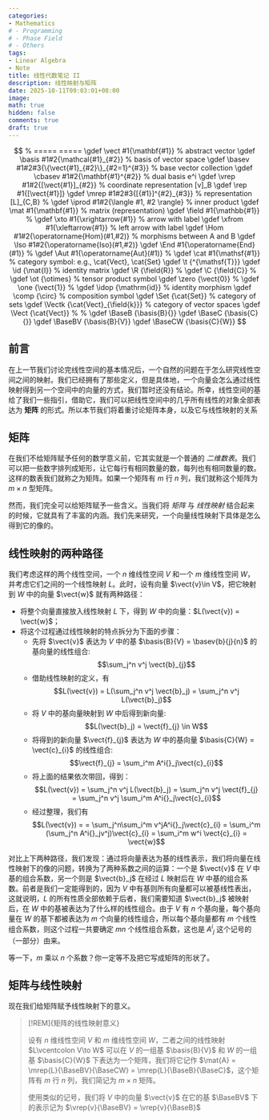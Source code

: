 ```yaml
---
categories:
- Mathematics
# - Programming
# - Phase Field
# - Others
tags:
- Linear Algebra
- Note
title: 线性代数笔记 II
description: 线性映射与矩阵
date: 2025-10-11T09:03:01+08:00
image: 
math: true
hidden: false
comments: true
draft: true
---
```

$$
% =====  =====
\gdef       \vect           #1{\mathbf{#1}}                             % abstract vector
\gdef       \basis          #1#2{\mathcal{#1}_{#2}}                            % basis of vector space
\gdef       \basev          #1#2#3{\{\vect{#1}_{#2}\}_{#2=1}^{#3}}                     % base vector collection
\gdef       \cbasev         #1#2{\mathbf{#1}^{#2}}                      % dual basis e^i
\gdef       \vrep           #1#2{[\vect{#1}]_{#2}}                           % coordinate representation [v]_B
\gdef       \rep            #1{[\vect{#1}]}
\gdef       \mrep           #1#2#3{[{#1}]^{#2}_{#3}}                      % representation [L]_{C,B}
% 
\gdef       \iprod          #1#2{\langle #1, #2 \rangle}                % inner product
\gdef       \mat            #1{\mathbf{#1}}                             % matrix (representation)
\gdef       \field          #1{\mathbb{#1}}                             % 
\gdef       \xto            #1{\xrightarrow{#1}}                        % arrow with label
\gdef       \xfrom          #1{\xleftarrow{#1}}                         % left arrow with label
\gdef       \Hom            #1#2{\operatorname{Hom}(#1,#2)}             % morphisms between A and B
\gdef       \Iso            #1#2{\operatorname{Iso}(#1,#2)}
\gdef       \End            #1{\operatorname{End}(#1)}                  % 
\gdef       \Aut            #1{\operatorname{Aut}(#1)}                  % 
\gdef       \cat            #1{\mathsf{#1}}                             % category symbol: e.g., \cat{Vect}, \cat{Set}
\gdef       \t              {^{\mathsf{T}}}
\gdef       \id             {\mat{I}}                                % identity matrix
\gdef       \R              {\field{R}}                                % 
\gdef       \C              {\field{C}}                                % 
\gdef       \ot             {\otimes}                                   % tensor product symbol
\gdef       \zero           {\vect{0}}                                  % 
\gdef       \one            {\vect{1}}                                  % 
\gdef       \idop           {\mathrm{id}}                               % identity morphism
\gdef       \comp           {\circ}                                     % composition symbol
\gdef       \Set            {\cat{Set}}                                 % category of sets
\gdef       \Vectk          {\cat{Vect}_{\field{k}}}                    % category of vector spaces
\gdef       \Vect           {\cat{Vect}}                                % 
% 
\gdef       \BaseB             {\basis{B}{}}
\gdef       \BaseC             {\basis{C}{}}
\gdef       \BaseBV             {\basis{B}{V}}
\gdef       \BaseCW             {\basis{C}{W}}
$$

## 前言

在上一节我们讨论完线性空间的基本情况后，一个自然的问题在于怎么研究线性空间之间的映射。我们已经拥有了那些定义，但是具体地，一个向量会怎么通过线性映射得到另一个空间中的向量的方式，我们暂时还没有结论。所幸，线性空间的基给了我们一些指引，借助它，我们可以把线性空间中的几乎所有线性的对象全部表达为 **矩阵** 的形式。所以本节我们将着重讨论矩阵本身，以及它与线性映射的关系

## 矩阵

在我们不给矩阵赋予任何的数学意义前，它其实就是一个普通的 *二维数表*。我们可以把一些数字排列成矩形，让它每行有相同数量的数，每列也有相同数量的数。这样的数表我们就称之为矩阵。如果一个矩阵有 $m$ 行 $n$ 列，我们就称这个矩阵为 $m\times n$ 型矩阵。

然而，我们完全可以给矩阵赋予一些含义。当我们将 *矩阵* 与 *线性映射* 结合起来的时候，它就具有了丰富的内涵。我们先来研究，一个向量线性映射下具体是怎么得到它的像的。

## 线性映射的两种路径

我们考虑这样的两个线性空间，一个 $n$ 维线性空间 $V$ 和一个 $m$ 维线性空间 $W$，并考虑它们之间的一个线性映射 $L$。此时，设有向量 $\vect{v}\in V$，把它映射到 $W$ 中的向量 $\vect{w}$ 就有两种路径：

- 将整个向量直接放入线性映射 $L$ 下，得到 $W$ 中的向量：$L(\vect{v}) = \vect{w}$；
- 将这个过程通过线性映射的特点拆分为下面的步骤：
  - 先将 $\vect{v}$ 表达为 $V$ 中的基 $\basis{B}{V} = \basev{b}{j}{n}$ 的基向量的线性组合: $$\sum_j^n v^j \vect{b}_{j}$$
  - 借助线性映射的定义，有 $$L(\vect{v}) = L(\sum_j^n v^j \vect{b}_j) = \sum_j^n v^j L(\vect{b}_j)$$
  - 将 $V$ 中的基向量映射到 $W$ 中后得到新向量: $$L(\vect{b}_j) = \vect{f}_{j} \in W$$
  - 将得到的新向量 $\vect{f}_{j}$ 表达为 $W$ 中的基向量 $\basis{C}{W} = \vect{c}_{i}$ 的线性组合: $$\vect{f}_{j} = \sum_i^m A^i{}_j\vect{c}_{i}$$
  - 将上面的结果依次带回，得到：$$L(\vect{v}) = \sum_j^n v^j L(\vect{b}_j) = \sum_j^n v^j \vect{f}_{j} = \sum_j^n v^j \sum_i^m A^i{}_j\vect{c}_{i}$$
  - 经过整理，我们有 $$L(\vect{v}) =  = \sum_j^n\sum_i^m v^jA^i{}_j\vect{c}_{i} = \sum_i^m (\sum_j^n A^i{}_jv^j)\vect{c}_{i} = \sum_i^m w^i \vect{c}_{i} = \vect{w}$$

对比上下两种路径，我们发现：通过将向量表达为基的线性表示，我们将向量在线性映射下的像的问题，转换为了两种系数之间的运算：一个是 $\vect{v}$ 在 $V$ 中基的组合系数，另一个则是 $\vect{b}_j$ 在经过 $L$ 映射后在 $W$ 中基的组合系数。前者是我们一定能得到的，因为 $V$ 中有基则所有向量都可以被基线性表出，这就说明，$L$ 的所有性质全部依赖于后者，我们需要知道 $\vect{b}_j$ 被映射后，在 $W$ 中的基被表达为了什么样的线性组合。由于 $V$ 有 $n$ 个基向量，每个基向量在 $W$ 的基下都被表达为 $m$ 个向量的线性组合，所以每个基向量都有 $m$ 个线性组合系数，则这个过程一共要确定 $mn$ 个线性组合系数，这也是 $A^i{}_j$ 这个记号的（一部分）由来。

等一下，$m$ 乘以 $n$ 个系数？你一定等不及把它写成矩阵的形状了。

## 矩阵与线性映射

现在我们给矩阵赋予线性映射下的意义。

> [!REM]{矩阵的线性映射意义}
>
> 设有 $n$ 维线性空间 $V$ 和 $m$ 维线性空间 $W$，二者之间的线性映射 $L\vcentcolon V\to W$ 可以在 $V$ 的一组基 $\basis{B}{V}$ 和 $W$ 的一组基 $\basis{C}{W}$ 下表达为一个矩阵，我们将它记作 $\mat{A} = \mrep{L}{\BaseBV}{\BaseCW} = \mrep{L}{\BaseB}{\BaseC}$，这个矩阵有 $m$ 行 $n$ 列，我们简记为 $m\times n$ 矩阵。
> 
> 使用类似的记号，我们将 $V$ 中的向量 $\vect{v}$ 在它的基 $\BaseBV$ 下的表示记为 $\vrep{v}{\BaseBV} = \vrep{v}{\BaseB}$

